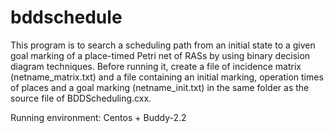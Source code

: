 # bddschedule

This program is to search a scheduling path from an initial state to a given goal marking of a place-timed Petri net of RASs by using binary decision diagram techniques. 
Before running it, create a file of incidence matrix (netname_matrix.txt) and a file containing an initial marking, operation times of places and a goal marking (netname_init.txt) in the same folder as the source file of BDDScheduling.cxx.

Running environment: Centos + Buddy-2.2


